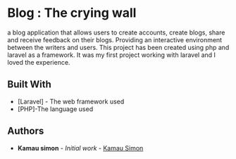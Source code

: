# Blog : The crying wall

a blog application that allows users to create accounts, create blogs, share and receive feedback on their blogs. Providing an interactive environment between the writers and users. This project has been created using php and laravel as a framework. It was my first project working with laravel and I loved the experience.

## Built With

-   [Laravel] - The web framework used
-   [PHP]-The language used

## Authors

-   **Kamau simon** - _Initial work_ - [Kamau Simon](link)
